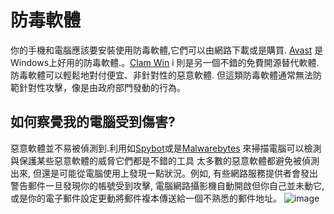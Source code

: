 [Title]: # (我的電腦是否受到感染?)
[Order]: # (5)

# 防毒軟體

你的手機和電腦應該要安裝使用防毒軟體,它們可以由網路下載或是購買. [Avast](https://www.avast.com) 是Windows上好用的防毒軟體.。[Clam Win](http://www.clamwin.com/) i 則是另一個不錯的免費開源替代軟體. 防毒軟體可以輕鬆地對付便宜、非針對性的惡意軟體. 但這類防毒軟體通常無法防範針對性攻擊，像是由政府部門發動的行為。

## 如何察覺我的電腦受到傷害?
惡意軟體並不易被偵測到.利用如[Spybot](https://www.safer-networking.org/)或是[Malwarebytes](https://www.malwarebytes.org/) 來掃描電腦可以檢測與保護某些惡意軟體的威脅它們都是不錯的工具
太多數的惡意軟體都避免被偵測出來, 但還是可能從電腦使用上發現一點狀況。例如, 有些網路服務提供者會發出警告郵件一旦發現你的帳號受到攻擊, 電腦網路攝影機自動開啟但你自己並未動它, 或是你的電子郵件設定更動將郵件複本傳送給一個不熟悉的郵件地址。
![image](malware2.png)